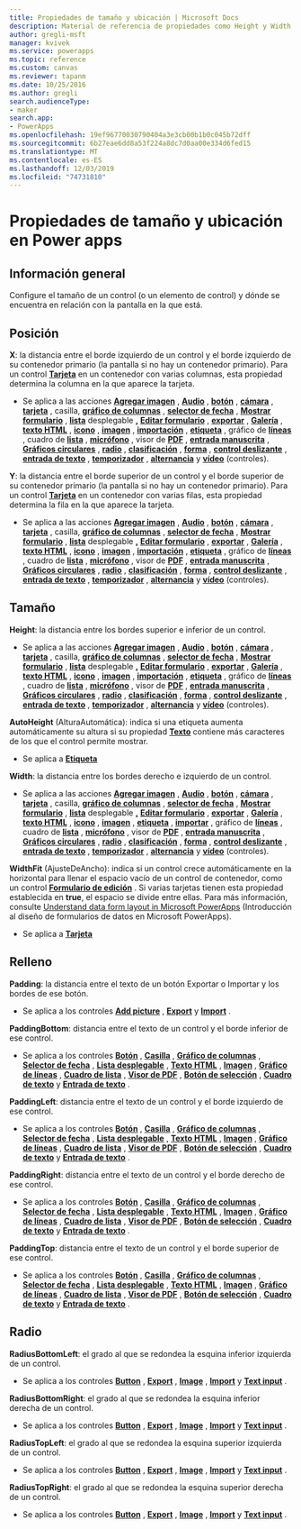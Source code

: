 ```yaml
---
title: Propiedades de tamaño y ubicación | Microsoft Docs
description: Material de referencia de propiedades como Height y Width
author: gregli-msft
manager: kvivek
ms.service: powerapps
ms.topic: reference
ms.custom: canvas
ms.reviewer: tapanm
ms.date: 10/25/2016
ms.author: gregli
search.audienceType:
- maker
search.app:
- PowerApps
ms.openlocfilehash: 19ef96770030790404a3e3cb00b1b0c045b72dff
ms.sourcegitcommit: 6b27eae6dd8a53f224a8dc7d0aa00e334d6fed15
ms.translationtype: MT
ms.contentlocale: es-ES
ms.lasthandoff: 12/03/2019
ms.locfileid: "74731810"
---
```

# <a name="size-and-location-properties-in-power-apps"></a>Propiedades de tamaño y ubicación en Power apps
## <a name="overview"></a>Información general
Configure el tamaño de un control (o un elemento de control) y dónde se encuentra en relación con la pantalla en la que está.

## <a name="position"></a>Posición
**X**: la distancia entre el borde izquierdo de un control y el borde izquierdo de su contenedor primario (la pantalla si no hay un contenedor primario). Para un control **[Tarjeta](control-card.md)** en un contenedor con varias columnas, esta propiedad determina la columna en la que aparece la tarjeta.

* Se aplica a las acciones **[Agregar imagen](control-add-picture.md)** , **[Audio](control-audio-video.md)** , **[botón](control-button.md)** , **[cámara](control-camera.md)** , **[tarjeta](control-card.md)** , casilla, **[gráfico de columnas](control-column-line-chart.md)** , **[selector de fecha](control-date-picker.md)** , **[Mostrar formulario](control-form-detail.md)** , **[lista](control-drop-down.md)** desplegable **[,](control-check-box.md)** **[Editar formulario](control-form-detail.md)** , **[exportar](control-export-import.md)** , **[Galería](control-gallery.md)** , **[texto HTML](control-html-text.md)** , **[icono](control-shapes-icons.md)** , **[imagen](control-image.md)** , **[importación](control-export-import.md)** , **[etiqueta](control-text-box.md)** , gráfico de **[líneas](control-column-line-chart.md)** , cuadro de **[lista](control-list-box.md)** , **[micrófono](control-microphone.md)** , visor de **[PDF](control-pdf-viewer.md)** , **[entrada manuscrita](control-pen-input.md)** , **[Gráficos circulares](control-pie-chart.md)** , **[radio](control-radio.md)** , **[clasificación](control-rating.md)** , **[forma](control-shapes-icons.md)** , **[control deslizante](control-slider.md)** , **[entrada de texto](control-text-input.md)** , **[temporizador](control-timer.md)** , **[alternancia](control-toggle.md)** y **[vídeo](control-audio-video.md)** (controles).

**Y**: la distancia entre el borde superior de un control y el borde superior de su contenedor primario (la pantalla si no hay un contenedor primario). Para un control **[Tarjeta](control-card.md)** en un contenedor con varias filas, esta propiedad determina la fila en la que aparece la tarjeta.

* Se aplica a las acciones **[Agregar imagen](control-add-picture.md)** , **[Audio](control-audio-video.md)** , **[botón](control-button.md)** , **[cámara](control-camera.md)** , **[tarjeta](control-card.md)** , casilla, **[gráfico de columnas](control-column-line-chart.md)** , **[selector de fecha](control-date-picker.md)** , **[Mostrar formulario](control-form-detail.md)** , **[lista](control-drop-down.md)** desplegable **[,](control-check-box.md)** **[Editar formulario](control-form-detail.md)** , **[exportar](control-export-import.md)** , **[Galería](control-gallery.md)** , **[texto HTML](control-html-text.md)** , **[icono](control-shapes-icons.md)** , **[imagen](control-image.md)** , **[importación](control-export-import.md)** , **[etiqueta](control-text-box.md)** , gráfico de **[líneas](control-column-line-chart.md)** , cuadro de **[lista](control-list-box.md)** , **[micrófono](control-microphone.md)** , visor de **[PDF](control-pdf-viewer.md)** , **[entrada manuscrita](control-pen-input.md)** , **[Gráficos circulares](control-pie-chart.md)** , **[radio](control-radio.md)** , **[clasificación](control-rating.md)** , **[forma](control-shapes-icons.md)** , **[control deslizante](control-slider.md)** , **[entrada de texto](control-text-input.md)** , **[temporizador](control-timer.md)** , **[alternancia](control-toggle.md)** y **[vídeo](control-audio-video.md)** (controles).

## <a name="size"></a>Tamaño
**Height**: la distancia entre los bordes superior e inferior de un control.

* Se aplica a las acciones **[Agregar imagen](control-add-picture.md)** , **[Audio](control-audio-video.md)** , **[botón](control-button.md)** , **[cámara](control-camera.md)** , **[tarjeta](control-card.md)** , casilla, **[gráfico de columnas](control-column-line-chart.md)** , **[selector de fecha](control-date-picker.md)** , **[Mostrar formulario](control-form-detail.md)** , **[lista](control-drop-down.md)** desplegable **[,](control-check-box.md)** **[Editar formulario](control-form-detail.md)** , **[exportar](control-export-import.md)** , **[Galería](control-gallery.md)** , **[texto HTML](control-html-text.md)** , **[icono](control-shapes-icons.md)** , **[imagen](control-image.md)** , **[importación](control-export-import.md)** , **[etiqueta](control-text-box.md)** , gráfico de **[líneas](control-column-line-chart.md)** , cuadro de **[lista](control-list-box.md)** , **[micrófono](control-microphone.md)** , visor de **[PDF](control-pdf-viewer.md)** , **[entrada manuscrita](control-pen-input.md)** , **[Gráficos circulares](control-pie-chart.md)** , **[radio](control-radio.md)** , **[clasificación](control-rating.md)** , **[forma](control-shapes-icons.md)** , **[control deslizante](control-slider.md)** , **[entrada de texto](control-text-input.md)** , **[temporizador](control-timer.md)** , **[alternancia](control-toggle.md)** y **[vídeo](control-audio-video.md)** (controles).

**AutoHeight** (AlturaAutomática): indica si una etiqueta aumenta automáticamente su altura si su propiedad **[Texto](properties-core.md)** contiene más caracteres de los que el control permite mostrar.  

* Se aplica a **[Etiqueta](control-text-box.md)**

**Width**: la distancia entre los bordes derecho e izquierdo de un control.

* Se aplica a las acciones **[Agregar imagen](control-add-picture.md)** , **[Audio](control-audio-video.md)** , **[botón](control-button.md)** , **[cámara](control-camera.md)** , **[tarjeta](control-card.md)** , casilla, **[gráfico de columnas](control-column-line-chart.md)** , **[selector de fecha](control-date-picker.md)** , **[Mostrar formulario](control-form-detail.md)** , **[lista](control-drop-down.md)** desplegable **[,](control-check-box.md)** **[Editar formulario](control-form-detail.md)** , **[exportar](control-export-import.md)** , **[Galería](control-gallery.md)** , **[texto HTML](control-html-text.md)** , **[icono](control-shapes-icons.md)** , **[imagen](control-image.md)** , **[etiqueta](control-text-box.md)** , **[importar](control-export-import.md)** , gráfico de **[líneas](control-column-line-chart.md)** , cuadro de **[lista](control-list-box.md)** , **[micrófono](control-microphone.md)** , visor de **[PDF](control-pdf-viewer.md)** , **[entrada manuscrita](control-pen-input.md)** , **[Gráficos circulares](control-pie-chart.md)** , **[radio](control-radio.md)** , **[clasificación](control-rating.md)** , **[forma](control-shapes-icons.md)** , **[control deslizante](control-slider.md)** , **[entrada de texto](control-text-input.md)** , **[temporizador](control-timer.md)** , **[alternancia](control-toggle.md)** y **[vídeo](control-audio-video.md)** (controles).

**WidthFit** (AjusteDeAncho): indica si un control crece automáticamente en la horizontal para llenar el espacio vacío de un control de contenedor, como un control **[Formulario de edición](control-form-detail.md)** . Si varias tarjetas tienen esta propiedad establecida en **true**, el espacio se divide entre ellas. Para más información, consulte [Understand data form layout in Microsoft PowerApps](../working-with-form-layout.md) (Introducción al diseño de formularios de datos en Microsoft PowerApps).

* Se aplica a **[Tarjeta](control-card.md)**

## <a name="padding"></a>Relleno
**Padding**: la distancia entre el texto de un botón Exportar o Importar y los bordes de ese botón.

* Se aplica a los controles **[Add picture](control-add-picture.md)** , **[Export](control-export-import.md)** y **[Import](control-export-import.md)** .

**PaddingBottom**: distancia entre el texto de un control y el borde inferior de ese control.

* Se aplica a los controles **[Botón](control-button.md)** , **[Casilla](control-check-box.md)** , **[Gráfico de columnas](control-column-line-chart.md)** , **[Selector de fecha](control-date-picker.md)** , **[Lista desplegable](control-drop-down.md)** , **[Texto HTML](control-html-text.md)** , **[Imagen](control-image.md)** , **[Gráfico de líneas](control-text-box.md)** , **[Cuadro de lista](control-column-line-chart.md)** , **[Visor de PDF](control-list-box.md)** , **[Botón de selección](control-pdf-viewer.md)** , **[Cuadro de texto](control-radio.md)** y **[Entrada de texto](control-text-input.md)** .

**PaddingLeft**: distancia entre el texto de un control y el borde izquierdo de ese control.

* Se aplica a los controles **[Botón](control-button.md)** , **[Casilla](control-check-box.md)** , **[Gráfico de columnas](control-column-line-chart.md)** , **[Selector de fecha](control-date-picker.md)** , **[Lista desplegable](control-drop-down.md)** , **[Texto HTML](control-html-text.md)** , **[Imagen](control-image.md)** , **[Gráfico de líneas](control-text-box.md)** , **[Cuadro de lista](control-column-line-chart.md)** , **[Visor de PDF](control-list-box.md)** , **[Botón de selección](control-pdf-viewer.md)** , **[Cuadro de texto](control-radio.md)** y **[Entrada de texto](control-text-input.md)** .

**PaddingRight**: distancia entre el texto de un control y el borde derecho de ese control.

* Se aplica a los controles **[Botón](control-button.md)** , **[Casilla](control-check-box.md)** , **[Gráfico de columnas](control-column-line-chart.md)** , **[Selector de fecha](control-date-picker.md)** , **[Lista desplegable](control-drop-down.md)** , **[Texto HTML](control-html-text.md)** , **[Imagen](control-image.md)** , **[Gráfico de líneas](control-text-box.md)** , **[Cuadro de lista](control-column-line-chart.md)** , **[Visor de PDF](control-list-box.md)** , **[Botón de selección](control-pdf-viewer.md)** , **[Cuadro de texto](control-radio.md)** y **[Entrada de texto](control-text-input.md)** .

**PaddingTop**: distancia entre el texto de un control y el borde superior de ese control.

* Se aplica a los controles **[Botón](control-button.md)** , **[Casilla](control-check-box.md)** , **[Gráfico de columnas](control-column-line-chart.md)** , **[Selector de fecha](control-date-picker.md)** , **[Lista desplegable](control-drop-down.md)** , **[Texto HTML](control-html-text.md)** , **[Imagen](control-image.md)** , **[Gráfico de líneas](control-text-box.md)** , **[Cuadro de lista](control-column-line-chart.md)** , **[Visor de PDF](control-list-box.md)** , **[Botón de selección](control-pdf-viewer.md)** , **[Cuadro de texto](control-radio.md)** y **[Entrada de texto](control-text-input.md)** .

## <a name="radius"></a>Radio
**RadiusBottomLeft**: el grado al que se redondea la esquina inferior izquierda de un control.

* Se aplica a los controles **[Button](control-button.md)** , **[Export](control-export-import.md)** , **[Image](control-image.md)** , **[Import](control-export-import.md)** y **[Text input](control-text-input.md)** .

**RadiusBottomRight**: el grado al que se redondea la esquina inferior derecha de un control.

* Se aplica a los controles **[Button](control-button.md)** , **[Export](control-export-import.md)** , **[Image](control-image.md)** , **[Import](control-export-import.md)** y **[Text input](control-text-input.md)** .

**RadiusTopLeft**: el grado al que se redondea la esquina superior izquierda de un control.

* Se aplica a los controles **[Button](control-button.md)** , **[Export](control-export-import.md)** , **[Image](control-image.md)** , **[Import](control-export-import.md)** y **[Text input](control-text-input.md)** .

**RadiusTopRight**: el grado al que se redondea la esquina superior derecha de un control.

* Se aplica a los controles **[Button](control-button.md)** , **[Export](control-export-import.md)** , **[Image](control-image.md)** , **[Import](control-export-import.md)** y **[Text input](control-text-input.md)** .

